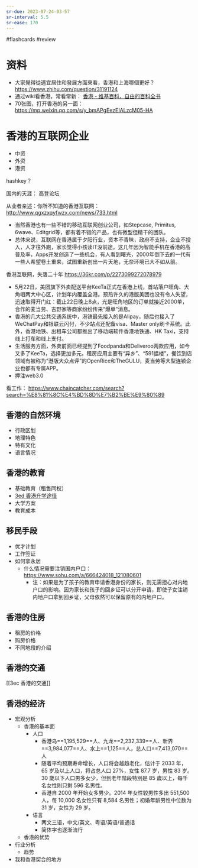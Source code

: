```yaml
---
sr-due: 2023-07-24-03-57
sr-interval: 5.5
sr-ease: 170
---
```


#flashcards 
#review 
# 资料
- 大家覺得從適宜居住和發展方面來看，香港和上海哪個更好？ https://www.zhihu.com/question/31191124 
- 通过wiki看香港，常看常新： [香港 - 维基百科，自由的百科全书](https://zh.wikipedia.org/wiki/%E9%A6%99%E6%B8%AF)
- 70张图，打开香港的另一面： https://mp.weixin.qq.com/s/y_bmAPgEezEIALzcM05-HA

# 香港的互联网企业

- 中资
- 外资
- 港资

hashkey？

国内的天涯： 高登论坛

从业者亲述：你所不知道的香港互联网： http://www.qgxzxqyfwzx.com/news/733.html
- 当然香港也有一些不错的移动互联网创业公司，如Stepcase, Primitus, 6wave、Editgrid等，都有着不错的产品，也有微型但精干的团队。
- 总体来说，互联网在香港属于夕阳行业，资本不青睐，政府不支持，企业不投入，人才往外跑，家长觉得小孩读IT没前途。这几年因为智能手机在香港的高普及率，Apps开发创造了一些机会，有人看到曙光，2000年倒下去的一代有一些人希望卷土重来，试图重新创出一片天地，无奈环境已大不如从前。

香港互联网，失落二十年 https://36kr.com/p/2273099272078979
- 5月22日，美团旗下外卖配送平台KeeTa正式在香港上线，首站落户旺角、大角咀两大中心区，计划年内覆盖全港。预热许久的港版美团也没有令人失望，迅速取得开门红：截止22日晚上8点，光是旺角地区的订单就接近2000单，合作的麦当劳、吉野家等商家纷纷传来“爆单”消息。 
- 香港的几大公共交通系统中，港铁最先接入的是Alipay，随后也接入了WeChatPay和银联云闪付，不少站点还配备visa、Master only刷卡系统。此外，香港地铁、出租车公司都推出了移动端软件香港地铁通、HK Taxi，支持线上打车和线上支付。
- 生活服务方面，外卖前面已经提到了Foodpanda和Deliveroo两款应用，如今又多了KeeTa，选择更加多元。租房应用主要有“异乡”、“591揾楼”，餐饮到店领域有被称为“港版大众点评”的OpenRice和TheGULU，麦当劳等大型连锁企业也都有专属APP。
- 押注web3.0

看工作： https://www.chaincatcher.com/search?search=%E8%81%8C%E4%BD%8D%E7%B2%BE%E9%80%89



## 香港的自然环境
- 行政区划
- 地理特色
- 特有文化
- 语言情况
## 香港的教育
- 基础教育（租售同权）
- [3ed 香港升学途径](3ed%20香港升学途径.md)
- 大学方案
- 教育成本
## 移民手段
- 优才计划
- 工作签证
- 如何拿永居
	- 什么情况需要注销国内户口： https://www.sohu.com/a/666424018_121080601
		- 注：如果是为了孩子的教育申请香港身份的家长，则无需担心对内地户口的影响。因为家长和孩子的回乡证可以分开申请，即使子女注销内地户口拿到回乡证，父母依然可以保留原有的内地户口。
	
## 香港的住房
- 租房的价格
- 购房价格
- 不同地段的介绍
## 香港的交通
[[3ec 香港的交通]]

## 香港的经济
- 宏观分析 
	- 香港的基本面
		- 人口
			- 香港岛==1,195,529==人、九龙==2,232,339==人、新界==3,984,077==人、水上==1,125==人，总人口==7,413,070==人
			- 随着平均预期寿命增长，人口将会越趋老化，估计于 2033 年，65 岁及以上人口，将占总人口 27%，女性 87.7 岁，男性 83 岁。30 歲以下人口男多女少，但到老年階段特別是 85 歲以上，每千名女性則只剩 596 名男性。
			- 香港自 2000 年开始女多男少。2014 年女性较男性多出 551,500 人，每 10,000 名女性只有 8,584 名男性；初婚年龄男性中位数为 31 岁，女性为 29 岁。
		- 语言
			- 两文三语，中文/英文、粤语/英语/普通话
			- 简体字也逐渐流行
	- 香港的优势
- 行业分析
	- 趋势
- 我和香港契合的地方 <!--SR:!2023-11-20-08-20,113.7,230!2024-09-21-23-24,377.5,250!2024-05-04-23-07,295.3,250!2024-10-15-07-44,393.8,250!2024-09-24-10-42,380,250-->